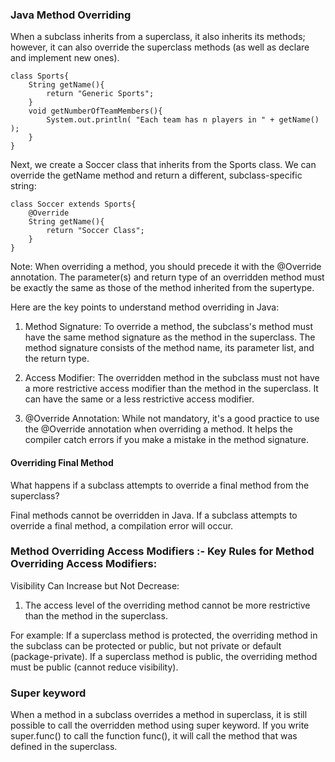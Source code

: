 ### Java Method Overriding
When a subclass inherits from a superclass, it also inherits its methods; however, it can also override the superclass methods (as well as declare and implement new ones).

```
class Sports{
    String getName(){
        return "Generic Sports";
    }
    void getNumberOfTeamMembers(){
        System.out.println( "Each team has n players in " + getName() );
    }
}
```

Next, we create a Soccer class that inherits from the Sports class. We can override the getName method and return a different, subclass-specific string:

```
class Soccer extends Sports{
    @Override
    String getName(){
        return "Soccer Class";
    }
}
```
Note: When overriding a method, you should precede it with the @Override annotation. The parameter(s) and return type of an overridden method must be exactly the same as those of the method inherited from the supertype.

Here are the key points to understand method overriding in Java:

1. Method Signature: To override a method, the subclass's method must have the same method signature as the method in the superclass. The method signature consists of the method name, its parameter list, and the return type.

2. Access Modifier: The overridden method in the subclass must not have a more restrictive access modifier than the method in the superclass. It can have the same or a less restrictive access modifier.

3. @Override Annotation: While not mandatory, it's a good practice to use the @Override annotation when overriding a method. It helps the compiler catch errors if you make a mistake in the method signature.

#### Overriding Final Method
What happens if a subclass attempts to override a final method from the superclass?

Final methods cannot be overridden in Java. If a subclass attempts to override a final method, a compilation error will occur.

### Method Overriding Access Modifiers :- Key Rules for Method Overriding Access Modifiers:
Visibility Can Increase but Not Decrease:

1. The access level of the overriding method cannot be more restrictive than the method in the superclass.

For example:
If a superclass method is protected, the overriding method in the subclass can be protected or public, but not private or default (package-private).
If a superclass method is public, the overriding method must be public (cannot reduce visibility).

### Super keyword
When a method in a subclass overrides a method in superclass, it is still possible to call the overridden method using super keyword. If you write super.func() to call the function func(), it will call the method that was defined in the superclass.